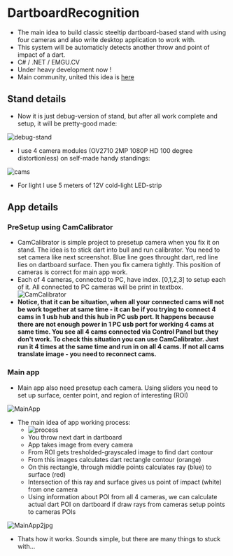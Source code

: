 # DartboardRecognition
* The main idea to build classic steeltip dartboard-based stand with using four cameras and also write desktop application to work with.
* This system will be automaticly detects another throw and point of impact of a dart. 
* C# / .NET / EMGU.CV 
* Under heavy development now !
* Main community, united this idea is [here](https://www.facebook.com/groups/281778298914107/)

## Stand details
* Now it is just debug-version of stand, but after all work complete and setup, it will be pretty-good made:

![debug-stand](https://user-images.githubusercontent.com/42347722/65386080-a1476680-dd3f-11e9-8bd3-38284bfed99a.jpg)

* I use 4 camera modules (OV2710 2MP 1080P HD 100 degree distortionless) on self-made handy standings:

![cams](https://user-images.githubusercontent.com/42347722/65386148-6f82cf80-dd40-11e9-8b0f-fef42072abd1.JPEG)

* For light I use 5 meters of 12V cold-light LED-strip

## App details
### PreSetup using CamCalibrator
* CamCalibrator is simple project to presetup camera when you fix it on stand. The idea is to stick dart into bull and run calibrator. You need to set camera like next screenshot. Blue line goes throught dart, red line lies on dartboard surface. Then you fix camera tightly. This position of cameras is correct for main app work. 
* Each of 4 cameras, connected to PC, have index. [0,1,2,3] to setup each of it. All connected to PC cameras will be print in textbox.
![CamCalibrator](https://user-images.githubusercontent.com/42347722/66772929-84c5c680-eec6-11e9-8888-f73d5b29745f.png)
* **Notice, that it can be situation, when all your connected cams will not be work together at same time - it can be if you trying to connect 4 cams in 1 usb hub and this hub in PC usb port. It happens because there are not enough power in 1 PC usb port for working 4 cams at same time. You see all 4 cams connected via Control Panel but they don't work. To check this situation you can use CamCalibrator. Just run it 4 times at the same time and run in on all 4 cams. If not all cams translate image - you need to reconnect cams.**
### Main app

* Main app also need presetup each camera. Using sliders you need to set up surface, center point, and region of interesting (ROI)

![MainApp](https://user-images.githubusercontent.com/42347722/65386514-5892ac00-dd45-11e9-8c98-9e46d4d82473.jpg)

* The main idea of app working process:
  * ![process](https://user-images.githubusercontent.com/42347722/65386705-ea9bb400-dd47-11e9-9c09-b78dc986e84b.jpg)
  * You throw next dart in dartboard
  * App takes image from every camera
  * From ROI gets tresholded-grayscaled image to find dart contour
  * From this images calculates dart rectangle contour (orange)
  * On this rectangle, through middle points calculates ray (blue) to surface (red)
  * Intersection of this ray and surface gives us point of impact (white) from one camera
  * Using information about POI from all 4 cameras, we can calculate actual dart POI on dartboard if draw rays from cameras setup points to cameras POIs
  
![MainApp2jpg](https://user-images.githubusercontent.com/42347722/65386812-cd1b1a00-dd48-11e9-9bb1-57a17373da27.jpg)

* Thats how it works. Sounds simple, but there are many things to stuck with...
